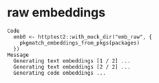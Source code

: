 # raw embeddings

    Code
      emb0 <- httptest2::with_mock_dir("emb_raw", {
        pkgmatch_embeddings_from_pkgs(packages)
      })
    Message
      Generating text embeddings [1 / 2] ...
      Generating text embeddings [2 / 2] ...
      Generating code embeddings ...

